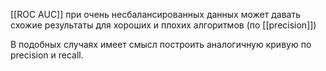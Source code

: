 [[ROC AUC]] при очень несбалансированных данных может давать схожие результаты для хороших и плохих алгоритмов (по [[precision]])

В подобных случаях имеет смысл построить аналогичную кривую по precision и recall.